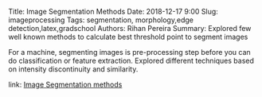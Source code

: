 Title: Image Segmentation Methods
Date: 2018-12-17 9:00
Slug: imageprocessing
Tags: segmentation, morphology,edge detection,latex,gradschool
Authors: Rihan Pereira 
Summary: Explored few well known methods to calculate best threshold point to segment images

For a machine, segmenting images is pre-processing step before you can do classification or feature extraction. Explored different techniques based on intensity discontinuity and similarity.

link:  [Image Segmentation methods](../../downloadables/imageprocessing.pdf)
